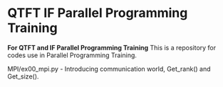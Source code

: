 # QTFT IF Parallel Programming Training
**For QTFT and IF Parallel Programming Training**
This is a repository for codes use in Parallel Programming Training.

MPI/ex00_mpi.py
    - Introducing communication world, Get_rank() and Get_size().